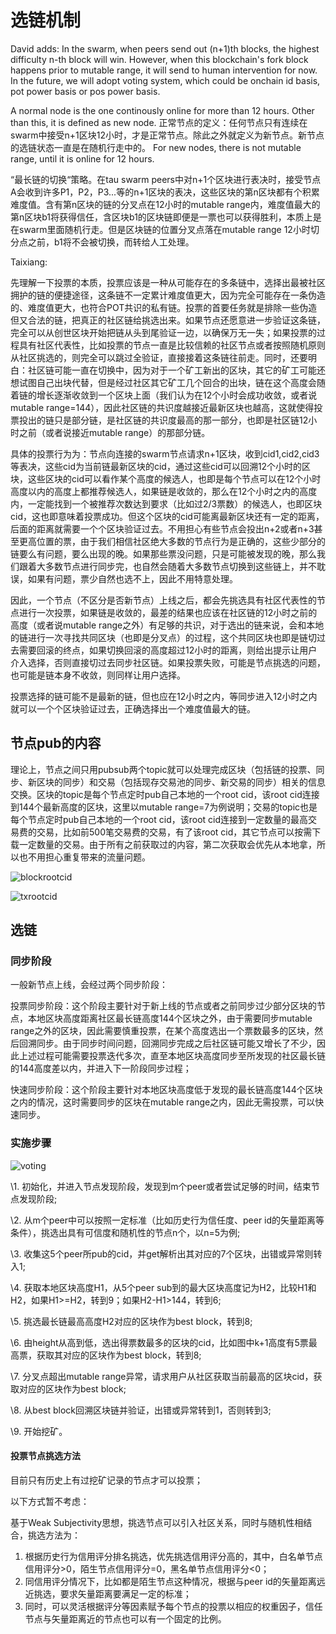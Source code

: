# 选链机制

David adds: 
In the swarm, when peers send out (n+1)th blocks, the highest difficulty n-th block will win. However, when this blockchain's fork block happens prior to mutable range, it will send to human intervention for now. In the future, we will adopt voting system, which could be onchain id basis, pot power basis or pos power basis.

A normal node is the one continously online for more than 12 hours. Other than this, it is defined as new node.
正常节点的定义：任何节点只有连续在swarm中接受n+1区块12小时，才是正常节点。除此之外就定义为新节点。新节点的选链状态一直是在随机行走中的。 For new nodes, there is not mutable range, until it is online for 12 hours.

“最长链的切换“策略。在tau swarm peers中对n+1个区块进行表决时，接受节点A会收到许多P1，P2，P3...等的n+1区块的表决，这些区块的第n区块都有个积累难度值。含有第n区块的链的分叉点在12小时的mutable range内，难度值最大的第n区块b1将获得信任，含区块b1的区块链即便是一票也可以获得胜利，本质上是在swarm里面随机行走。但是区块链的位置分叉点落在mutable range 12小时切分点之前，b1将不会被切换，而转给人工处理。

Taixiang:

先理解一下投票的本质，投票应该是一种从可能存在的多条链中，选择出最被社区拥护的链的便捷途径，这条链不一定累计难度值更大，因为完全可能存在一条伪造的、难度值更大，也符合POT共识的私有链。投票的首要任务就是排除一些伪造但又合法的链，把真正的社区链给挑选出来。如果节点还愿意进一步验证这条链，完全可以从创世区块开始把链从头到尾验证一边，以确保万无一失；如果投票的过程具有社区代表性，比如投票的节点一直是比较信赖的社区节点或者按照随机原则从社区挑选的，则完全可以跳过全验证，直接接着这条链往前走。同时，还要明白：社区链可能一直在切换中，因为对于一个矿工新出的区块，其它的矿工可能还想试图自己出块代替，但是经过社区其它矿工几个回合的出块，链在这个高度会随着链的增长逐渐收敛到一个区块上面（我们认为在12个小时会成功收敛，或者说mutable range=144），因此社区链的共识度越接近最新区块也越高，这就使得投票投出的链只是部分链，是社区链的共识度最高的那一部分，也即是社区链12小时之前（或者说接近mutable range）的那部分链。

具体的投票行为为：节点向连接的swarm节点请求n+1区块，收到cid1,cid2,cid3等表决，这些cid为当前链最新区块的cid，通过这些cid可以回溯12个小时的区块，这些区块的cid可以看作某个高度的候选人，也即是每个节点可以在12个小时高度以内的高度上都推荐候选人，如果链是收敛的，那么在12个小时之内的高度内，一定能找到一个被推荐次数达到要求（比如过2/3票数）的候选人，也即区块cid，这也即意味着投票成功。但这个区块的cid可能离最新区块还有一定的距离，后面的距离就需要一个个区块验证过去。不用担心有些节点会投出n+2或者n+3甚至更高位置的票，由于我们相信社区绝大多数的节点行为是正确的，这些少部分的链要么有问题，要么出现的晚。如果那些票没问题，只是可能被发现的晚，那么我们跟着大多数节点进行同步完，也自然会随着大多数节点切换到这些链上，并不耽误，如果有问题，票少自然也选不上，因此不用特意处理。

因此，一个节点（不区分是否新节点）上线之后，都会先挑选具有社区代表性的节点进行一次投票，如果链是收敛的，最差的结果也应该在社区链的12小时之前的高度（或者说mutable range之外）有足够的共识，对于选出的链来说，会和本地的链进行一次寻找共同区块（也即是分叉点）的过程，这个共同区块也即是链切过去需要回滚的终点，如果切换回滚的高度超过12小时的距离，则给出提示让用户介入选择，否则直接切过去同步社区链。如果投票失败，可能是节点挑选的问题，也可能是链本身不收敛，则同样让用户选择。

投票选择的链可能不是最新的链，但也应在12小时之内，等同步进入12小时之内就可以一个个区块验证过去，正确选择出一个难度值最大的链。



## 节点pub的内容

理论上，节点之间只用pubsub两个topic就可以处理完成区块（包括链的投票、同步、新区块的同步）和交易（包括现存交易池的同步、新交易的同步）相关的信息交换。区块的topic是每个节点定时pub自己本地的一个root cid，该root cid连接到144个最新高度的区块，这里以mutable range=7为例说明；交易的topic也是每个节点定时pub自己本地的一个root cid，该root cid连接到一定数量的最高交易费的交易，比如前500笔交易费的交易，有了该root cid，其它节点可以按需下载一定数量的交易。由于所有之前获取过的内容，第二次获取会优先从本地拿，所以也不用担心重复带来的流量问题。

![blockrootcid]( https://github.com/Tau-Coin/taucoin-ipfs-docs/blob/master/imgfile/blockrootcid.jpg )  

![txrootcid]( https://github.com/Tau-Coin/taucoin-ipfs-docs/blob/master/imgfile/txrootcid.jpg )    

## 选链

### 同步阶段

一般新节点上线，会经过两个同步阶段：

投票同步阶段：这个阶段主要针对于新上线的节点或者之前同步过少部分区块的节点，本地区块高度距离社区最长链高度144个区块之外，由于需要同步mutable range之外的区块，因此需要慎重投票，在某个高度选出一个票数最多的区块，然后回溯同步。由于同步时间问题，回溯同步完成之后社区链可能又增长了不少，因此上述过程可能需要投票迭代多次，直至本地区块高度同步至所发现的社区最长链的144高度差以内，并进入下一阶段同步过程；

快速同步阶段：这个阶段主要针对本地区块高度低于发现的最长链高度144个区块之内的情况，这时需要同步的区块在mutable range之内，因此无需投票，可以快速同步。

### 实施步骤

![voting]( https://github.com/Tau-Coin/taucoin-ipfs-docs/blob/master/imgfile/voting.jpg )  

\1. 初始化，并进入节点发现阶段，发现到m个peer或者尝试足够的时间，结束节点发现阶段;

\2. 从m个peer中可以按照一定标准（比如历史行为信任度、peer id的矢量距离等条件），挑选出具有可信度和随机性的节点n个，以n=5为例;

\3. 收集这5个peer所pub的cid，并get解析出其对应的7个区块，出错或异常则转入1;

\4. 获取本地区块高度H1，从5个peer sub到的最大区块高度记为H2，比较H1和H2，如果H1>=H2，转到9；如果H2-H1>144，转到6;

\5. 挑选最长链最高高度H2对应的区块作为best block，转到8;

\6. 由height从高到低，选出得票数最多的区块的cid，比如图中k+1高度有5票最高票，获取其对应的区块作为best block，转到8;

\7. 分叉点超出mutable range异常，请求用户从社区获取当前最高的区块cid，获取对应的区块作为best block;

\8. 从best block回溯区块链并验证，出错或异常转到1，否则转到3;

\9. 开始挖矿。

#### 投票节点挑选方法

目前只有历史上有过挖矿记录的节点才可以投票；

以下方式暂不考虑：

基于Weak Subjectivity思想，挑选节点可以引入社区关系，同时与随机性相结合，挑选方法为：

1. 根据历史行为信用评分排名挑选，优先挑选信用评分高的，其中，白名单节点信用评分>0，陌生节点信用评分=0，黑名单节点信用评分<0；
2. 同信用评分情况下，比如都是陌生节点这种情况，根据与peer id的矢量距离远近挑选，要求矢量距离要满足一定的标准；
3. 同时，可以灵活根据评分等因素赋予每个节点的投票以相应的权重因子，信任节点与矢量距离近的节点也可以有一个固定的比例。
